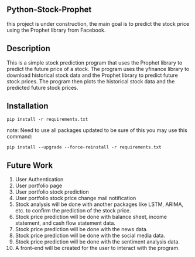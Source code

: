 ## Python-Stock-Prophet

this project is under construction, the main goal is to predict the stock price using the Prophet library from Facebook.

## Description

This is a simple stock prediction program that uses the Prophet library to predict the future price of a stock. The program uses the yfinance library to download historical stock data and the Prophet library to predict future stock prices. The program then plots the historical stock data and the predicted future stock prices.

## Installation

```
pip install -r requirements.txt
```

note:
Need to use all packages updated to be sure of this you may use this command:

```
pip install --upgrade --force-reinstall -r requirements.txt
```

## Future Work

1. User Authentication
2. User portfolio page
3. User portfolio stock prediction
4. User portfolio stock price change mail notification
5. Stock analysis will be done with another packages like LSTM, ARIMA, etc. to confirm the prediction of the stock price.
6. Stock price prediction will be done with balance sheet, income statement, and cash flow statement data.
7. Stock price prediction will be done with the news data.
8. Stock price prediction will be done with the social media data.
9. Stock price prediction will be done with the sentiment analysis data.
10. A front-end will be created for the user to interact with the program.
